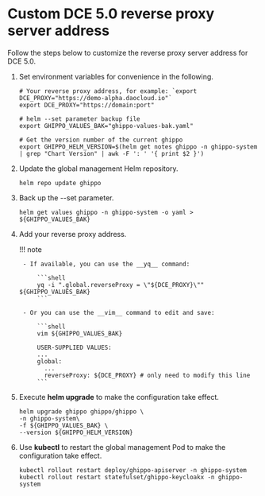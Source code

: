 # Custom DCE 5.0 reverse proxy server address

Follow the steps below to customize the reverse proxy server address for DCE 5.0.

1. Set environment variables for convenience in the following.

    ```shell
    # Your reverse proxy address, for example: `export DCE_PROXY="https://demo-alpha.daocloud.io"` 
    export DCE_PROXY="https://domain:port"

    # helm --set parameter backup file
    export GHIPPO_VALUES_BAK="ghippo-values-bak.yaml"

    # Get the version number of the current ghippo
    export GHIPPO_HELM_VERSION=$(helm get notes ghippo -n ghippo-system | grep "Chart Version" | awk -F ': ' '{ print $2 }')
    ```

2. Update the global management Helm repository.

    ```shell
    helm repo update ghippo
    ```

3. Back up the --set parameter.

    ```shell
    helm get values ​​ghippo -n ghippo-system -o yaml > ${GHIPPO_VALUES_BAK}
    ```

4. Add your reverse proxy address.

    !!! note

        - If available, you can use the __yq__ command:

            ```shell
            yq -i ".global.reverseProxy = \"${DCE_PROXY}\"" ${GHIPPO_VALUES_BAK}
            ```

        - Or you can use the __vim__ command to edit and save:

            ```shell
            vim ${GHIPPO_VALUES_BAK}

            USER-SUPPLIED VALUES:
            ...
            global:
              ...
              reverseProxy: ${DCE_PROXY} # only need to modify this line
            ```

5. Execute __helm upgrade__ to make the configuration take effect.

    ```shell
    helm upgrade ghippo ghippo/ghippo \
    -n ghippo-system\
    -f ${GHIPPO_VALUES_BAK} \
    --version ${GHIPPO_HELM_VERSION}
    ```

6. Use __kubectl__ to restart the global management Pod to make the configuration take effect.

    ```shell
    kubectl rollout restart deploy/ghippo-apiserver -n ghippo-system
    kubectl rollout restart statefulset/ghippo-keycloakx -n ghippo-system
    ```